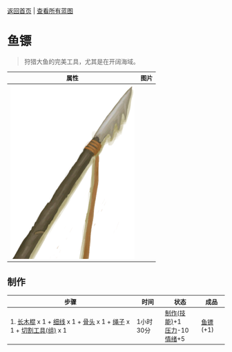 [返回首页](index.md)   |  [查看所有蓝图](blueprint.md)
# 鱼镖  
> 狩猎大鱼的完美工具，尤其是在开阔海域。  
  
  属性  |   图片   
 ----  |  ----:   
   |  ![](Sprite/Harpoon.png)   
  
## 制作  
步骤  |  时间  |  状态  |  成品  
----  |  ----  |  ----  |  ----  
1. [长木棍](StickLong.md) x 1 + [细线](CordFiber.md) x 1 + [骨头](Bones.md) x 1 + [绳子](Rope.md) x 1 + [切割工具(组)](GpTag_Cutter.md) x 1  |  1小时30分  |  [制作(技能)](Skill_Crafting.md)+1<br>[压力](Stress.md)-10<br>[情绪](Morale.md)+5  |  [鱼镖](HarpoonBone.md)(+1)  
